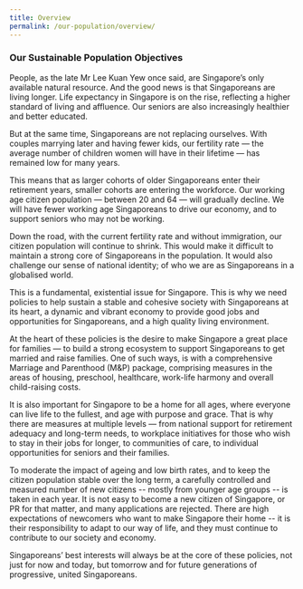 ```yaml
---
title: Overview
permalink: /our-population/overview/
---
```


### Our Sustainable Population Objectives

People, as the late Mr Lee Kuan Yew once said, are Singapore’s only available natural resource. And the good news is that Singaporeans are living longer. Life expectancy in Singapore is on the rise, reflecting a higher standard of living and affluence. Our seniors are also increasingly healthier and better educated.

But at the same time, Singaporeans are not replacing ourselves. With couples marrying later and having fewer kids, our fertility rate — the average number of children women will have in their lifetime — has remained low for many years.

This means that as larger cohorts of older Singaporeans enter their retirement years, smaller cohorts are entering the workforce. Our working age citizen population — between 20 and 64 — will gradually decline. We will have fewer working age Singaporeans to drive our economy, and to support seniors who may not be working.

Down the road, with the current fertility rate and without immigration, our citizen population will continue to shrink. This would make it difficult to maintain a strong core of Singaporeans in the population. It would also challenge our sense of national identity; of who we are as Singaporeans in a globalised world.

This is a fundamental, existential issue for Singapore. This is why we need policies to help sustain a stable and cohesive society with Singaporeans at its heart, a dynamic and vibrant economy to provide good jobs and opportunities for Singaporeans, and a high quality living environment.

At the heart of these policies is the desire to make Singapore a great place for families — to build a strong ecosystem to support Singaporeans to get married and raise families. One of such ways, is with a comprehensive Marriage and Parenthood (M&P) package, comprising measures in the areas of housing, preschool, healthcare, work-life harmony and overall child-raising costs. 

It is also important for Singapore to be a home for all ages, where everyone can live life to the fullest, and age with purpose and grace. That is why there are measures at multiple levels — from national support for retirement adequacy and long-term needs, to workplace initiatives for those who wish to stay in their jobs for longer, to communities of care, to individual opportunities for seniors and their families.

To moderate the impact of ageing and low birth rates, and to keep the citizen population stable over the long term, a carefully controlled and measured number of new citizens -- mostly from younger age groups --  is taken in each year. It is not easy to become a new citizen of Singapore, or PR for that matter, and many applications are rejected. There are high expectations of newcomers who want to make Singapore their home -- it is their responsibility to adapt to our way of life, and they must continue to contribute to our society and economy.

Singaporeans’ best interests will always be at the core of these policies, not just for now and today, but tomorrow and for future generations of progressive, united Singaporeans.
